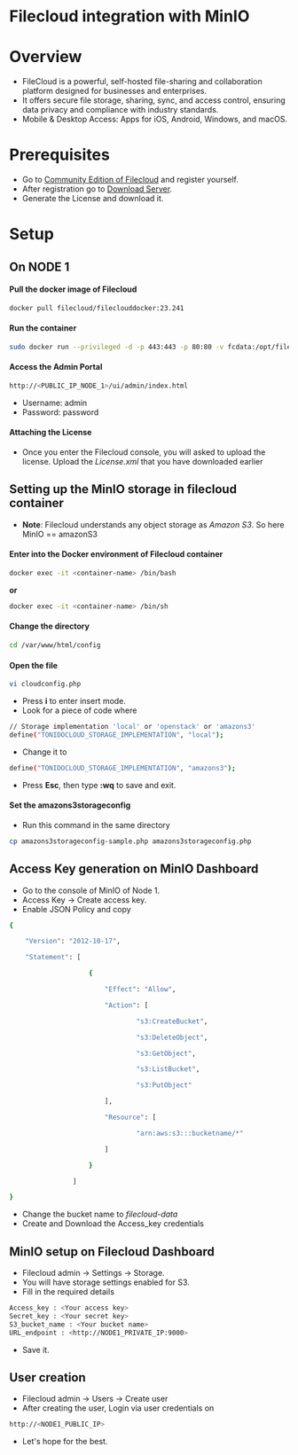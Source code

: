 # Filecloud integration with MinIO

# Overview
- FileCloud is a powerful, self-hosted file-sharing and collaboration platform designed for businesses and enterprises. 
- It offers secure file storage, sharing, sync, and access control, ensuring data privacy and compliance with industry standards.
- Mobile & Desktop Access: Apps for iOS, Android, Windows, and macOS.

# Prerequisites
- Go to [Community Edition of Filecloud](https://ce.filecloud.com/) and register yourself.
- After registration go to [Download Server](https://portal.getfilecloud.com/ui/user/index.html#/sites/trial/community).
- Generate the License and download it.

# Setup
## On **NODE 1**
#### Pull the docker image of Filecloud
```bash
docker pull filecloud/fileclouddocker:23.241
```

#### Run the container
```bash
sudo docker run --privileged -d -p 443:443 -p 80:80 -v fcdata:/opt/fileclouddata -v dbdata:/var/lib/mongodb -v solrdata:/opt/solrfcdata/var/solr -v htmldata:/var/www/html --name <yourcontainername> <current_image_name:tag> /lib/systemd/systemd
```

#### Access the **Admin Portal**
```bash
http://<PUBLIC_IP_NODE_1>/ui/admin/index.html
```
- Username: admin
- Password: password

#### Attaching the License
- Once you enter the Filecloud console, you will asked to upload the license. Upload the *License.xml* that you have downloaded earlier

## Setting up the MinIO storage in filecloud container
- **Note**: Filecloud understands any object storage as *Amazon S3*. So here MinIO == amazonS3

#### Enter into the Docker environment of Filecloud container
```bash
docker exec -it <container-name> /bin/bash
```
**or**
```bash
docker exec -it <container-name> /bin/sh
```
#### Change the directory
```bash
cd /var/www/html/config
```

#### Open the file
```bash
vi cloudconfig.php
```
- Press **i** to enter insert mode.
- Look for a piece of code where 
```bash
// Storage implementation 'local' or 'openstack' or 'amazons3'
define("TONIDOCLOUD_STORAGE_IMPLEMENTATION", "local");
```
- Change it to
```bash
define("TONIDOCLOUD_STORAGE_IMPLEMENTATION", "amazons3");
```
- Press **Esc**, then type **:wq** to save and exit.

#### Set the amazons3storageconfig
- Run this command in the same directory
```bash
cp amazons3storageconfig-sample.php amazons3storageconfig.php
```
## Access Key generation on MinIO Dashboard
- Go to the console of MinIO of Node 1.
- Access Key -> Create access key.
- Enable JSON Policy and copy
```bash
{

    "Version": "2012-10-17",

    "Statement": [

                    {

                        "Effect": "Allow",

                        "Action": [

                                "s3:CreateBucket",

                                "s3:DeleteObject",

                                "s3:GetObject",

                                "s3:ListBucket",

                                "s3:PutObject"

                        ],

                        "Resource": [

                                "arn:aws:s3:::bucketname/*"

                        ]

                    }

                ]

}
```
- Change the bucket name to *filecloud-data*
- Create and Download the Access_key credentials

## MinIO setup on Filecloud Dashboard
- Filecloud admin -> Settings -> Storage.
- You will have storage settings enabled for S3.
- Fill in the required details
```bash
Access_key : <Your access key>
Secret_key : <Your secret key>
S3_bucket_name : <Your bucket name>
URL_endpoint : <http://NODE1_PRIVATE_IP:9000>
```
- Save it.

## User creation
- Filecloud admin -> Users -> Create user
- After creating the user, Login via user credentials on 
```bash
http://<NODE1_PUBLIC_IP>
```
- Let's hope for the best.

